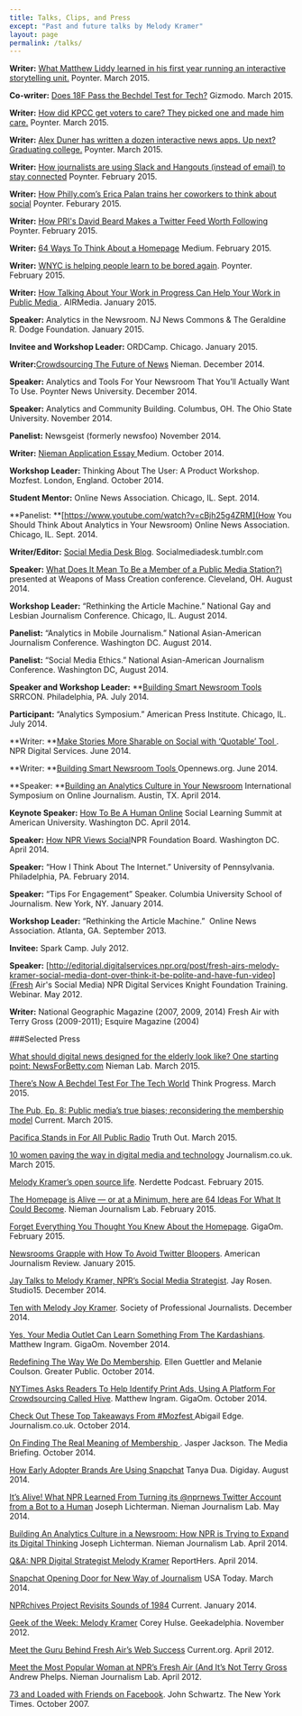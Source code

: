```yaml
---
title: Talks, Clips, and Press
except: "Past and future talks by Melody Kramer"
layout: page
permalink: /talks/
---
```


**Writer:** [What Matthew Liddy learned in his first year running an interactive storytelling unit.](http://www.poynter.org/news/media-innovation/327049/what-matthew-liddy-learned-in-his-first-year-running-an-interactive-storytelling-unit/) Poynter. March 2015.

**Co-writer:** [Does 18F Pass the Bechdel Test for Tech?](http://gizmodo.com/does-18f-pass-the-bechdel-test-for-tech-1692182855) Gizmodo. March 2015. 

**Writer:** [How did KPCC get voters to care? They picked one and made him care.](http://www.poynter.org/news/media-innovation/324863/how-did-kpcc-get-voters-to-care-they-picked-one-and-made-him-care/) Poynter. March 2015.

**Writer:** [Alex Duner has written a dozen interactive news apps. Up next? Graduating college.](http://www.poynter.org/news/media-innovation/323975/alex-duner-has-written-a-dozen-interactive-news-apps-up-next-graduating-college/) Poynter. March 2015.

**Writer:** [How journalists are using Slack and Hangouts (instead of email) to stay connected](http://www.poynter.org/news/media-innovation/321799/how-journalists-are-using-slack-and-hangouts-instead-of-email-to-stay-connected/) Poynter. February 2015.

**Writer:** [How Philly.com’s Erica Palan trains her coworkers to think about social](http://www.poynter.org/news/job-news/319747/how-philly-coms-erica-palan-trains-her-coworkers-to-think-about-social/) Poynter. Feburary 2015.


**Writer:** [How PRI's David Beard Makes a Twitter Feed Worth Following](http://www.poynter.org/news/media-innovation/318369/melody-kramer-how-pris-david-beard-makes-a-twitter-feed-worth-following/) Poynter. February 2015.


**Writer:** [64 Ways To Think About a Homepage](https://medium.com/thelist/64-ways-to-think-about-a-news-homepage-223c01952d26) Medium. February 2015.


**Writer:** [WNYC is helping people learn to be bored again](http://www.poynter.org/news/media-innovation/316207/melody-kramer-wnyc-is-helping-people-learn-to-be-bored-again/). Poynter. February 2015.


**Writer:** [How Talking About Your Work in Progress Can Help Your Work in Public Media ](http://airmediaworks.org/blog/sharing-out-loud). AIRMedia. January 2015.


**Speaker:** Analytics in the Newsroom. NJ News Commons & The Geraldine R. Dodge Foundation. January 2015.


**Invitee and Workshop Leader:** ORDCamp. Chicago. January 2015.


**Writer:**[Crowdsourcing The Future of News](http://www.niemanlab.org/2014/12/crowdsourcing-the-future-of-news/) Nieman. December 2014.


**Speaker:** Analytics and Tools For Your Newsroom That You&#8217;ll Actually Want To Use. Poynter News University. December 2014.


**Speaker:** Analytics and Community Building. Columbus, OH. The Ohio State University. November 2014.


**Panelist:** Newsgeist (formerly newsfoo) November 2014.


**Writer:** [Nieman Application Essay ](https://medium.com/thelist/my-nieman-application-essay-59663a303d5b) Medium. October 2014.



**Workshop Leader:** Thinking About The User: A Product Workshop. Mozfest. London, England. October 2014.


**Student Mentor:** Online News Association. Chicago, IL. Sept. 2014.


**Panelist: **[https://www.youtube.com/watch?v=cBjh25g4ZRM](How You Should Think About Analytics in Your Newsroom) Online News Association. Chicago, IL. Sept. 2014.


**Writer/Editor:** [Social Media Desk Blog](http://socialmediadesk.tumblr.com/). Socialmediadesk.tumblr.com


**Speaker:** [What Does It Mean To Be a Member of a Public Media Station?)](https://medium.com/@mkramer/what-does-it-mean-to-be-a-member-of-a-public-media-station-and-what-could-it-mean-59b0d3c90204) presented at Weapons of Mass Creation conference. Cleveland, OH. August 2014.


**Workshop Leader:** “Rethinking the Article Machine.” National Gay and Lesbian Journalism Conference. Chicago, IL. August 2014.


**Panelist:** “Analytics in Mobile Journalism.” National Asian-American Journalism Conference. Washington DC. August 2014.


**Panelist:** “Social Media Ethics.” National Asian-American Journalism Conference. Washington DC, August 2014.


**Speaker and Workshop Leader:** **[Building Smart Newsroom Tools](https://source.opennews.org/en-US/learning/building-smart-newsroom-tools/) SRRCON. Philadelphia, PA. July 2014.


**Participant:** “Analytics Symposium.” American Press Institute. Chicago, IL. July 2014.



**Writer: **[Make Stories More Sharable on Social with ‘Quotable’ Tool ](http://digitalservices.npr.org/post/make-stories-more-shareable-social-media-quotable-images). NPR Digital Services. June 2014.


**Writer: **[Building Smart Newsroom Tools ](https://source.opennews.org/en-US/learning/building-smart-newsroom-tools/)Opennews.org. June 2014.


**Speaker: **[Building an Analytics Culture in Your Newsroom](https://hackpad.com/Heres-Mels-Speech-for-ISOJ-DdutDblUtMs) International Symposium on Online Journalism. Austin, TX. April 2014.


**Keynote Speaker:** [How To Be A Human Online](https://hackpad.com/Heres-Mels-talk-for-the-Social-Learning-Summit-at-American-University-vgIAgSngYEC) Social Learning Summit at American University. Washington DC. April 2014.


**Speaker:** [How NPR Views Social](https://hackpad.com/Mels-Talk-for-NPR-Foundation-Board-mZ9Zp24TTT9)NPR Foundation Board. Washington DC. April 2014.


**Speaker:** “How I Think About The Internet.” University of Pennsylvania. Philadelphia, PA. February 2014.


**Speaker:** “Tips For Engagement” Speaker. Columbia University School of Journalism. New York, NY. January 2014.


**Workshop Leader:** “Rethinking the Article Machine.”  Online News Association. Atlanta, GA. September 2013.


**Invitee:** Spark Camp. July 2012.


**Speaker:** [http://editorial.digitalservices.npr.org/post/fresh-airs-melody-kramer-social-media-dont-over-think-it-be-polite-and-have-fun-video](Fresh Air's Social Media) NPR Digital Services Knight Foundation Training. Webinar. May 2012.


**Writer:** National Geographic Magazine (2007, 2009, 2014) Fresh Air with Terry Gross (2009-2011); Esquire Magazine (2004)


###Selected Press

[What should digital news designed for the elderly look like? One starting point: NewsForBetty.com](http://www.niemanlab.org/2015/03/what-should-digital-news-designed-for-the-elderly-look-like-one-starting-point-newsforbetty-com/) Nieman Lab. March 2015.

[There’s Now A Bechdel Test For The Tech World](http://thinkprogress.org/culture/2015/03/19/3635965/tech-version-bechdel-test-often-code-written-women/) Think Progress. March 2015.

[The Pub, Ep. 8: Public media’s true biases; reconsidering the membership model](http://www.current.org/2015/03/the-pub-ep-8-public-medias-true-biases-reconsidering-the-membership-model/) Current. March 2015.

[Pacifica Stands in For All Public Radio](http://www.truth-out.org/speakout/item/29625-pacifica-stands-in-for-all-public-media) Truth Out. March 2015.

[10 women paving the way in digital media and technology](https://www.journalism.co.uk/news/10-women-paving-the-way-in-digital-journalism-and-technology/s2/a564369/) Journalism.co.uk. March 2015.

[Melody Kramer&#8217;s open source life][1]. Nerdette Podcast. February 2015.

[The Homepage is Alive &#8212; or at a Minimum, here are 64 Ideas For What It Could Become][2]. Nieman Journalism Lab. February 2015.

[Forget Everything You Thought You Knew About the Homepage][3]. GigaOm. February 2015.

[Newsrooms Grapple with How To Avoid Twitter Bloopers][4]. American Journalism Review. January 2015.

[Jay Talks to Melody Kramer, NPR&#8217;s Social Media Strategist][5]. Jay Rosen. Studio15. December 2014.

[Ten with Melody Joy Kramer][6]. Society of Professional Journalists. December 2014.

[Yes, Your Media Outlet Can Learn Something From The Kardashians](https://gigaom.com/2014/11/21/yes-your-media-outlet-can-learn-something-from-the-kardashians/). Matthew Ingram. GigaOm. November 2014.

[Redefining The Way We Do Membership](http://greaterpublic.org/r/redefining-way-we-do-membership). Ellen Guettler and Melanie Coulson. Greater Public. October 2014.

[NYTimes Asks Readers To Help Identify Print Ads, Using A Platform For Crowdsourcing Called Hive](https://gigaom.com/2014/10/14/nyt-asks-readers-to-help-identify-print-ads-also-launches-platform-for-crowdsourcing-called-hive/). Matthew Ingram. GigaOm. October 2014.

[Check Out These Top Takeaways From #Mozfest ](https://www.journalism.co.uk/tip-of-the-day/tip-check-out-these-top-takeaways-from-mozfest/s419/a562962/)Abigail Edge. Journalism.co.uk. October 2014.

[On Finding The Real Meaning of Membership ](http://www.themediabriefing.com/article/npr-melody-joy-kramer-identity-membership-mozfest). Jasper Jackson. The Media Briefing. October 2014.

[How Early Adopter Brands Are Using Snapchat](http://digiday.com/brands/five-brands-using-snapchat/) Tanya Dua. Digiday. August 2014.

[It’s Alive! What NPR Learned From Turning its @nprnews Twitter Account from a Bot to a Human](http://www.niemanlab.org/2014/05/its-alive-what-npr-learned-from-turning-its-nprnews-twitter-account-from-a-bot-into-a-human/) Joseph Lichterman. Nieman Journalism Lab. May 2014.

[Building An Analytics Culture in a Newsroom: How NPR is Trying to Expand its Digital Thinking](http://www.niemanlab.org/2014/04/building-an-analytics-culture-in-a-newsroom-how-npr-is-trying-to-expand-its-digital-thinking/) Joseph Lichterman. Nieman Journalism Lab. April 2014.

[Q&A: NPR Digital Strategist Melody Kramer](http://www.reporthers.com/post/82189104607/q-a-npr-digital-strategist-melody-joy-kramer) ReportHers. April 2014.


[Snapchat Opening Door for New Way of Journalism](http://college.usatoday.com/2014/03/06/snapchat-opening-the-door-for-new-way-of-journalism/) USA Today. March 2014.

[NPRchives Project Revisits Sounds of 1984](http://www.current.org/2014/01/nprchives-project-brings-1984-back-in-style/) Current. January 2014.

[Geek of the Week: Melody Kramer](http://www.geekadelphia.com/2012/11/07/geek-of-the-week-melody-kramer/) Corey Hulse. Geekadelphia. November 2012.

[Meet the Guru Behind Fresh Air’s Web Success](http://www.current.org/2012/04/meet-the-guru-behind-fresh-airs-web-success/) Current.org. April 2012.

[Meet the Most Popular Woman at NPR’s Fresh Air (And It’s Not Terry Gross](http://www.niemanlab.org/2012/04/meet-the-most-popular-woman-at-nprs-fresh-air-and-its-not-terry-gross/) Andrew Phelps. Nieman Journalism Lab. April 2012.

[73 and Loaded with Friends on Facebook](http://www.nytimes.com/2007/10/14/fashion/14facebook.html?pagewanted=all&_r=0). John Schwartz. The New York Times. October 2007.


 [1]: http://nerdettepodcast.com/post/110652298367/melody-kramers-open-source-life-singing-civil
 [2]: http://www.niemanlab.org/2015/02/the-homepage-is-alive-or-at-a-minimum-here-are-64-ideas-for-what-it-could-become/
 [3]: https://gigaom.com/2015/02/09/forget-everything-you-thought-you-knew-about-the-homepage/
 [4]: http://ajr.org/2015/01/08/newsrooms-grapple-avoid-twitter-bloopers/
 [5]: https://nyustudio20.wordpress.com/2014/12/04/jay-talks-to-melody-kramer-nprs-social-media-strategist/
 [6]: http://www.spj.org/quill_issue.asp?REF=2150
